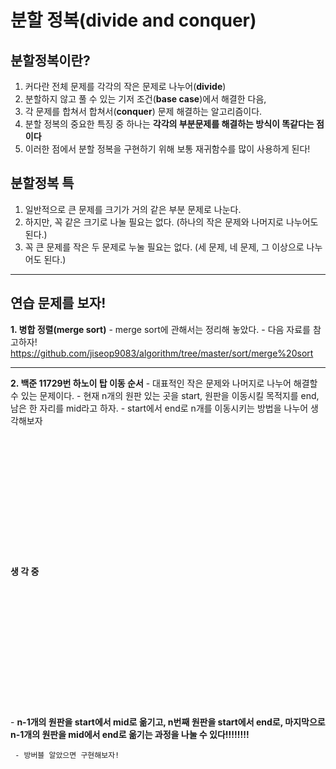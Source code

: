 # 분할 정복(divide and conquer)

  ## 분할정복이란?
   1. 커다란 전체 문제를 각각의 작은 문제로 나누어(**divide**)
   2. 분할하지 않고 풀 수 있는 기저 조건(**base case**)에서 해결한 다음,
   2. 각 문제를 합쳐서 합쳐서(**conquer**) 문제 해결하는 알고리즘이다.
   3. 분할 정복의 중요한 특징 중 하나는 **각각의 부분문제를 해결하는 방식이 똑같다는 점이다**
   4. 이러한 점에서 분할 정복을 구현하기 위해 보통 재귀함수를 많이 사용하게 된다!
   
   
  ## 분할정복 특
   1. 일반적으로 큰 문제를 크기가 거의 같은 부분 문제로 나눈다.
   2. 하지만, 꼭 같은 크기로 나눌 필요는 없다. (하나의 작은 문제와 나머지로 나누어도 된다.)
   3. 꼭 큰 문제를 작은 두 문제로 누눌 필요는 없다. (세 문제, 네 문제, 그 이상으로 나누어도 된다.)
   
   ---
   
  ## 연습 문제를 보자!
   **1. 병합 정렬(merge sort)**
     - merge sort에 관해서는 정리해 놓았다.
     - 다음 자료를 참고하자!
     <br/> <https://github.com/jiseop9083/algorithm/tree/master/sort/merge%20sort>
     
   ---
     
   **2. 백준 11729번 하노이 탑 이동 순서**
     - 대표적인 작은 문제와 나머지로 나누어 해결할 수 있는 문제이다.
     - 현재 n개의 원판 있는 곳을 start, 원판을 이동시킬 목적지를 end, 남은 한 자리를 mid라고 하자.
     - start에서 end로 n개를 이동시키는 방법을 나누어 생각해보자
     <br/>
     <br/>
     <br/>
     <br/>
     <br/>
     <br/>
     <br/>
     <br/>
     <br/>
     <br/>
     <br/>
     <br/>
     <br/>
     <br/>
     **생 각 중**
     <br/>
     <br/>
     <br/>
     <br/>
     <br/>
     <br/>
     <br/>
     <br/>
     <br/>
     <br/>
     <br/>
     <br/>
     <br/>
     <br/>
     - **n-1개의 원판을 start에서 mid로 옮기고, n번째 원판을 start에서 end로, 마지막으로 n-1개의 원판을 mid에서 end로 옮기는 과정을 나눌 수 있다!!!!!!!!**
     
     - 방버블 알았으면 구현해보자!
